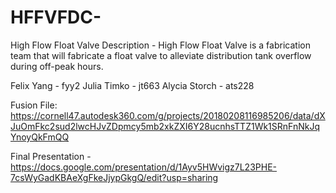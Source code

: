 # HFFVFDC-
High Flow Float Valve
Description - High Flow Float Valve is a fabrication team that will fabricate a float valve to alleviate distribution tank overflow during off-peak hours.

Felix Yang - fyy2
Julia Timko - jt663
Alycia Storch - ats228

Fusion File: https://cornell47.autodesk360.com/g/projects/20180208116985206/data/dXJuOmFkc2sud2lwcHJvZDpmcy5mb2xkZXI6Y28ucnhsTTZ1Wk1SRnFnNkJqYnoyQkFmQQ


Final Presentation - https://docs.google.com/presentation/d/1Ayv5HWvigz7L23PHE-7csWyGadKBAeXgFkeJjypGkgQ/edit?usp=sharing

